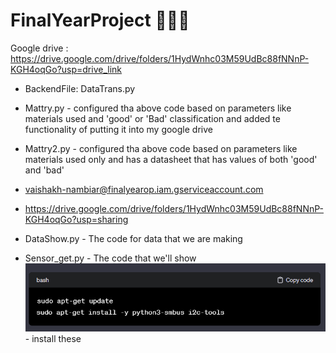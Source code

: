 # FinalYearProject 💐💐🌻
 
Google drive : https://drive.google.com/drive/folders/1HydWnhc03M59UdBc88fNNnP-KGH4oqGo?usp=drive_link

- BackendFile: DataTrans.py
- Mattry.py - configured tha above code based on parameters like materials used and 'good' or 'Bad' classification and added te functionality of putting it into my google drive 
- Mattry2.py - configured tha above code based on parameters like materials used only and has a datasheet that has values of both 'good' and 'bad'


- vaishakh-nambiar@finalyearop.iam.gserviceaccount.com

- https://drive.google.com/drive/folders/1HydWnhc03M59UdBc88fNNnP-KGH4oqGo?usp=sharing




- DataShow.py - The code for data that we are making 
- Sensor_get.py - The code that we'll show 
![Alt text](image.png) - install these 



<!-- I need a help
this is my syntehtic data:
# Load the dataset
data = {
    'Temperature': [26.84, 30.19, 29.48, 31.76, 25.93, 27.45, 31.92, 31.71, 31.83, 29.37, 28.07, 26.27, 26.96, 28.39, 31.53],
    'Vibration_X': [-2.68, -23.72, 1.24, -13.17, -13.71, -2.78, -7.38, -0.67, -11.12, -11.81, -18.92, -22.18, -11.35, -0.69, 3.73],
    'Vibration_Y': [23.09, 23.3, 19.01, 21.69, 21.47, 27.26, 24.9, 5.46, 32.04, 19.66, 29.78, 14.3, 14.83, 17.6, 12.25],
    'Vibration_Z': [-1014.33, -1011.56, -1012.23, -1018.05, -1016.73, -1025.36, -1024.68, -1018.47, -1016.76, -1028.73, -1026.08, -1020.9, -1019.04, -1021.89, -1021.73]
}

df = pd.DataFrame(data)


Scenario:
Say two excel sheets, A and B
A has data of 10 days with 1200 records, that ll be used for training, and B has the actual value for the 11th day
My regression models predict values for the 11th day based on the patterns it learned from the data of 10 days that is from data of sheet A
And sheet B is used to find the correctness of the data


Give me the codes that help me load this dataset 
data from A in the 'data' part of my code which I gave 
And data from B in place holder of : actual_vibration_11th_day = np.array([[-2.51,5,-1021]])
Replcae the np.array part and add all the data from sheet B into this such as the regression model runs and gives me the correct values -->